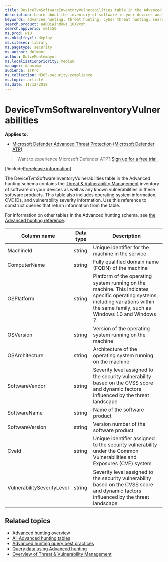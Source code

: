 ```yaml
---
title: DeviceTvmSoftwareInventoryVulnerabilities table in the Advanced hunting schema
description: Learn about the inventory of software in your devices and their vulnerabilities in the DeviceTvmSoftwareInventoryVulnerabilities table of the Advanced hunting schema.
keywords: advanced hunting, threat hunting, cyber threat hunting, search, query, telemetry, schema reference, kusto, table, column, data type, description, threat & vulnerability management, TVM, device management, software, inventory, vulnerabilities, CVE ID, OS DeviceTvmSoftwareInventoryVulnerabilities
search.product: eADQiWindows 10XVcnh
search.appverid: met150
ms.prod: w10
ms.mktglfcycl: deploy
ms.sitesec: library
ms.pagetype: security
ms.author: dolmont
author: DulceMontemayor
ms.localizationpriority: medium
manager: dansimp
audience: ITPro
ms.collection: M365-security-compliance 
ms.topic: article
ms.date: 11/12/2019
---
```


# DeviceTvmSoftwareInventoryVulnerabilities

**Applies to:**

- [Microsoft Defender Advanced Threat Protection (Microsoft Defender ATP)](https://go.microsoft.com/fwlink/p/?linkid=2069559)

>Want to experience Microsoft Defender ATP? [Sign up for a free trial.](https://www.microsoft.com/en-us/WindowsForBusiness/windows-atp?ocid=docs-wdatp-advancedhuntingref-abovefoldlink)


[!include[Prerelease information](prerelease.md)]

The DeviceTvmSoftwareInventoryVulnerabilities table in the Advanced hunting schema contains the [Threat & Vulnerability Management](next-gen-threat-and-vuln-mgt) inventory of software on your devices as well as any known vulnerabilities in these software products. This table also includes operating system information, CVE IDs, and vulnerability severity information. Use this reference to construct queries that return information from the table.

For information on other tables in the Advanced hunting schema, see [the Advanced hunting reference](advanced-hunting-reference.md).

| Column name | Data type | Description |
|-------------|-----------|-------------|
| MachineId | string | Unique identifier for the machine in the service |
| ComputerName | string | Fully qualified domain name (FQDN) of the machine |
| OSPlatform | string | Platform of the operating system running on the machine. This indicates specific operating systems, including variations within the same family, such as Windows 10 and Windows 7. |
| OSVersion | string | Version of the operating system running on the machine |
| OSArchitecture | string | Architecture of the operating system running on the machine |
| SoftwareVendor | string | Severity level assigned to the security vulnerability based on the CVSS score and dynamic factors influenced by the threat landscape |
| SoftwareName | string | Name of the software product |
| SoftwareVersion | string | Version number of the software product |
| CveId | string | Unique identifier assigned to the security vulnerability under the Common Vulnerabilities and Exposures (CVE) system |
| VulnerabilitySeverityLevel | string | Severity level assigned to the security vulnerability based on the CVSS score and dynamic factors influenced by the threat landscape |



## Related topics

- [Advanced hunting overview](overview-hunting.md)
- [All Advanced hunting tables](advanced-hunting-reference.md)
- [Advanced hunting query best practices](advanced-hunting-best-practices.md)
- [Query data using Advanced hunting](advanced-hunting.md)
- [Overview of Threat & Vulnerability Management](next-gen-threat-and-vuln-mgt)
